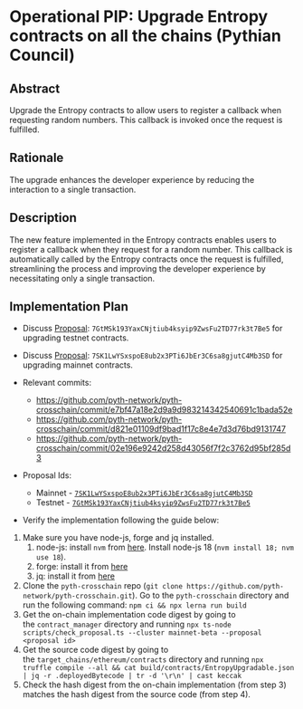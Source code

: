 # Operational PIP: Upgrade Entropy contracts on all the chains (Pythian Council)

## Abstract

Upgrade the Entropy contracts to allow users to register a callback when requesting random numbers. This callback is invoked once the request is fulfilled.

## Rationale

The upgrade enhances the developer experience by reducing the interaction to a single transaction.

## Description

The new feature implemented in the Entropy contracts enables users to register a callback when they request for a random number. This callback is automatically called by the Entropy contracts once the request is fulfilled, streamlining the process and improving the developer experience by necessitating only a single transaction.

## Implementation Plan
* Discuss [Proposal](https://proposals.pyth.network/?tab=proposals&proposal=7GtMSk193YaxCNjtiub4ksyip9ZwsFu2TD77rk3t7Be5): `7GtMSk193YaxCNjtiub4ksyip9ZwsFu2TD77rk3t7Be5` for upgrading testnet contracts.
* Discuss [Proposal](https://proposals.pyth.network/?tab=proposals&proposal=7SK1LwYSxspoE8ub2x3PTi6JbEr3C6sa8gjutC4Mb3SD): `7SK1LwYSxspoE8ub2x3PTi6JbEr3C6sa8gjutC4Mb3SD` for upgrading mainnet contracts.

* Relevant commits:
    * https://github.com/pyth-network/pyth-crosschain/commit/e7bf47a18e2d9a9d983214342540691c1bada52e
    * https://github.com/pyth-network/pyth-crosschain/commit/d821e01109df9bad1f17c8e4e7d3d76bd9131747
    * https://github.com/pyth-network/pyth-crosschain/commit/02e196e9242d258d43056f7f2c3762d95bf285d3

* Proposal Ids:
    * Mainnet - [`7SK1LwYSxspoE8ub2x3PTi6JbEr3C6sa8gjutC4Mb3SD`](https://proposals.pyth.network/?tab=proposals&proposal=7SK1LwYSxspoE8ub2x3PTi6JbEr3C6sa8gjutC4Mb3SD)
    * Testnet - [`7GtMSk193YaxCNjtiub4ksyip9ZwsFu2TD77rk3t7Be5`](https://proposals.pyth.network/?tab=proposals&proposal=7GtMSk193YaxCNjtiub4ksyip9ZwsFu2TD77rk3t7Be5)

* Verify the implementation following the guide below:

1. Make sure you have node-js, forge and jq installed.
    1. node-js: install `nvm` from [here](https://github.com/nvm-sh/nvm). Install node-js 18 (`nvm install 18; nvm use 18`).
    2. forge: install it from [here](https://getfoundry.sh/)
    3. jq: install it from [here](https://jqlang.github.io/jq/)
2. Clone the `pyth-crosschain` repo (`git clone https://github.com/pyth-network/pyth-crosschain.git`). Go to the `pyth-crosschain` directory and run the following command: `npm ci && npx lerna run build`
3. Get the on-chain implementation code digest by going to the `contract_manager` directory and running `npx ts-node scripts/check_proposal.ts --cluster mainnet-beta --proposal <proposal id>`
4. Get the source code digest by going to the `target_chains/ethereum/contracts` directory and running `npx truffle compile --all && cat build/contracts/EntropyUpgradable.json | jq -r .deployedBytecode | tr -d '\r\n' | cast keccak`
5. Check the hash digest from the on-chain implementation (from step 3) matches the hash digest from the source code (from step 4).
